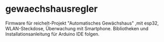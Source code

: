 # gewaechshausregler
Firmware für reichelt-Projekt "Automatisches Gewächshaus" ,mit esp32, WLAN-Steckdose, Überwachung mit Smartphone.
Bibliotheken und Installationsanleitung für Arduino IDE folgen.
